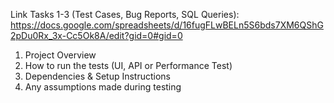 Link Tasks 1-3 (Test Cases, Bug Reports, SQL Queries):
https://docs.google.com/spreadsheets/d/16fugFLwBELn5S6bds7XM6QShG2pDu0Rx_3x-Cc5Ok8A/edit?gid=0#gid=0

1. Project Overview
2. How to run the tests (UI, API or Performance Test)
3. Dependencies & Setup Instructions
4. Any assumptions made during testing
